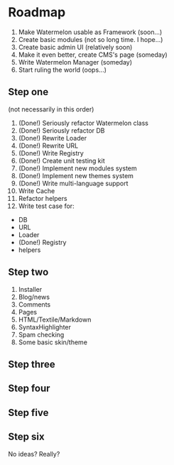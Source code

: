 Roadmap
=======

1. Make Watermelon usable as Framework (soon...)
2. Create basic modules (not so long time. I hope...)
3. Create basic admin UI (relatively soon)
4. Make it even better, create CMS's page (someday)
5. Write Watermelon Manager (someday)
6. Start ruling the world (oops...)

Step one
--------

(not necessarily in this order)

1. (Done!) Seriously refactor Watermelon class
2. (Done!) Seriously refactor DB
3. (Done!) Rewrite Loader
4. (Done!) Rewrite URL
5. (Done!) Write Registry
6. (Done!) Create unit testing kit
7. (Done!) Implement new modules system
8. (Done!) Implement new themes system
9. (Done!) Write multi-language support
10. Write Cache
11. Refactor helpers
12. Write test case for:
   * DB
   * URL
   * Loader
   * (Done!) Registry
   * helpers

Step two
--------

1. Installer
2. Blog/news
3. Comments
4. Pages
5. HTML/Textile/Markdown
6. SyntaxHighlighter
7. Spam checking
8. Some basic skin/theme

Step three
----------

Step four
---------

Step five
---------

Step six
--------

No ideas? Really?